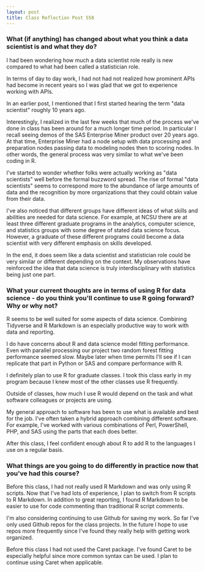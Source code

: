 ```yaml
---
layout: post
title: Class Reflection Post 558
---
```

### What (if anything) has changed about what you think a data scientist is and what they do?

I had been wondering how much a data scientist role really is new compared to what had been called a statistician role.  

In terms of day to day work, I had not had not realized how prominent
APIs had become in recent years so I was glad that we got to
experience working with APIs.

In an earlier post, I mentioned that I first started hearing the term
"data scientist" roughly 10 years ago.

Interestingly, I realized in the last few weeks that much of the
process we've done in class has been around for a much longer time
period.  In particular I recall seeing demos of the SAS
Enterprise Miner product over 20 years ago.  At that time, Enterprise
Miner had a node setup with data processing and preparation nodes
passing data to modeling nodes then to scoring nodes.  In other words,
the general process was very similar to what we've been coding in R.

I've started to wonder whether folks were actually working as "data
scientists" well before the formal buzzword spread.  The rise of
formal "data scientists" seems to correspond more to the abundance of
large amounts of data and the recognition by more organizations that
they could obtain value from their data.

I've also noticed that different groups have different ideas of what skills and abilities are needed for data science.  For example, at NCSU there are at least three different graduate programs in the analytics, computer science, and statistics groups with some degree of stated data science focus.  However, a graduate of these different programs could become a data scientist with very different emphasis on skills developed.

In the end, it does seem like a data scientist and statistician role could be very similar or different depending on the context.  My observations have reinforced the idea that data science is truly interdisciplinary with statistics being just one part.

### What your current thoughts are in terms of using R for data science - do you think you'll continue to use R going forward?  Why or why not?

R seems to be well suited for some aspects of data science.  Combining
Tidyverse and R Markdown is an especially productive way to work with
data and reporting.

I do have concerns about R and data science model fitting performance.
Even with parallel processing our project two random forest fitting
performance seemed slow.  Maybe later when time permits I'll see if I
can replicate that part in Python or SAS and compare performance with
R.

I definitely plan to use R for graduate classes.  I took this class
early in my program because I knew most of  the other classes use R
frequently.

Outside of classes, how much I use R would depend on the task and what
software colleagues or projects are using.

My general approach to software has been to use what is available and
best for the job.  I've often taken a hybrid approach combining
different software.  For example, I've worked with various
combinations of Perl, PowerShell, PHP, and SAS using the parts that
each does better.

After this class, I feel confident enough about R to add R to the
languages I use on a regular basis.

### What things are you going to do differently in practice now that you've had this course?

Before this class, I had not really used R Markdown and was only using
R scripts.  Now that I've had lots of experience, I plan to switch
from R scripts to R Markdown.  In addition to great reporting, I found R Markdown to be easier to use for code commenting than traditional R script comments.

I'm also considering continuing to use Github for saving my work.  So
far I've only used Github repos for the class projects. In the future
I hope to use repos more frequently since I've found they really help
with getting work organized.

Before this class I had not used the Caret package.  I've found Caret
to be especially helpful since more common syntax can be used.  I plan
to continue using Caret when applicable.




